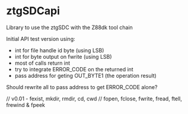# ztgSDCapi

Library to use the ztgSDC with the Z88dk tool chain  

Initial API test version using:  
- int for file handle id byte (using LSB)
- int for byte output on fwrite (using LSB)
- most of calls return int 
- try to integrate ERROR_CODE on the returned int
- pass address for geting OUT_BYTE1 (the operation result)

Should rewrite all to pass address to get ERROR_CODE alone?

// v0.01  - fexist, mkdir, rmdir, cd, cwd
//          fopen, fclose, fwrite, fread, ftell, frewind & fpeek